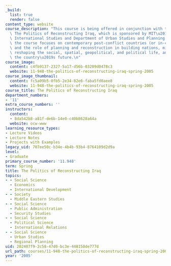 ```yaml
---
_build:
  list: true
  render: false
content_type: website
course_description: "This course is being offered in conjunction with the colloquium\
  \ The Politics of Reconstructing Iraq, which is sponsored by MIT\u2019s Center for\
  \ International Studies and Department of Urban Studies and Planning. Fundamentally,\
  \ the course focuses on contemporary post-conflict countries (or in-conflict countries)\
  \ and the role of planning and reconstruction in building nations, mitigating conflicts,\
  \ reshaping the social, spatial, geopolitical, and political life, and determining\
  \ the country\u2019s future.\n"
course_image:
  content: c4fb9137-2327-5a17-d56b-03209d0478c3
  website: 11-948-the-politics-of-reconstructing-iraq-spring-2005
course_image_thumbnail:
  content: fc5a09b5-0fb5-2e34-82e6-faba5fd0aee8
  website: 11-948-the-politics-of-reconstructing-iraq-spring-2005
course_title: The Politics of Reconstructing Iraq
department_numbers:
- '11'
extra_course_numbers: ''
instructors:
  content:
  - 8da542b8-a81f-de6b-14e0-c40b8628a64a
  website: ocw-www
learning_resource_types:
- Lecture Videos
- Lecture Notes
- Projects with Examples
legacy_uid: 707ee50c-b34e-4b4b-93b4-8764109d2d9a
level:
- Graduate
primary_course_number: '11.948'
term: Spring
title: The Politics of Reconstructing Iraq
topics:
- - Social Science
  - Economics
  - International Development
- - Society
  - Middle Eastern Studies
- - Social Science
  - Public Administration
  - Security Studies
- - Social Science
  - Political Science
  - International Relations
- - Social Science
  - Urban Studies
  - Regional Planning
uid: 202407f9-2c58-47d0-bc3e-448150de777d
url_path: courses/11-948-the-politics-of-reconstructing-iraq-spring-2005
year: '2005'
---
```

